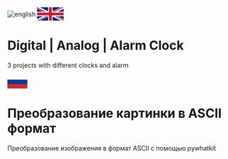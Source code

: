 <img height="600em" src="https://miro.medium.com/max/1400/1*I9c1m1fD54d6skSWRKS16g.webp" alt="english" align = "center"/>



<img height="30em" src="https://raw.githubusercontent.com/anki-geo/ultimate-geography/a44a569a922e1d241517113e2917736af808eed7/src/media/flags/ug-flag-united_kingdom.svg" alt="english" align = "center"/>

# Digital | Analog | Alarm Clock
3 projects with different clocks and alarm
 
<img height="30em" src="https://raw.githubusercontent.com/anki-geo/ultimate-geography/a44a569a922e1d241517113e2917736af808eed7/src/media/flags/ug-flag-russia.svg" alt="russian" align = "center"/>

# Преобразование картинки в ASCII формат
Преобразование изображения в формат ASCII с помощью pywhatkit
